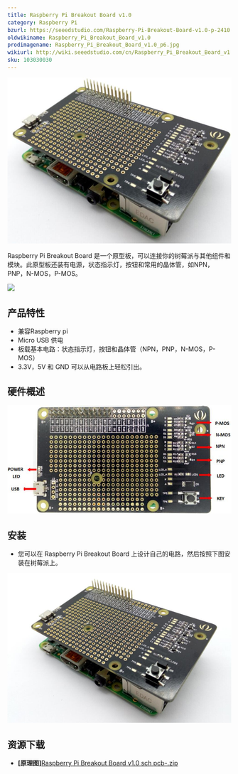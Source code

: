 ```yaml
---
title: Raspberry Pi Breakout Board v1.0
category: Raspberry Pi
bzurl: https://seeedstudio.com/Raspberry-Pi-Breakout-Board-v1.0-p-2410.html
oldwikiname: Raspberry_Pi_Breakout_Board_v1.0
prodimagename: Raspberry_Pi_Breakout_Board_v1.0_p6.jpg
wikiurl: http://wiki.seeedstudio.com/cn/Raspberry_Pi_Breakout_Board_v1.0
sku: 103030030
---
```


![](https://raw.githubusercontent.com/SeeedDocument/Raspberry_Pi_Breakout_Board_v1.0/master/img/Raspberry_Pi_Breakout_Board_v1.0_p6.jpg)

Raspberry Pi Breakout Board 是一个原型板，可以连接你的树莓派与其他组件和模块。此原型板还装有电源，状态指示灯，按钮和常用的晶体管，如NPN，PNP，N-MOS，P-MOS。

[![](https://github.com/SeeedDocument/wiki_chinese/raw/master/docs/images/click_to_buy.PNG)](https://item.taobao.com/item.htm?spm=a1z38n.10677092.0.0.7352d41d1prswg&id=531865524925)

产品特性
--------

-   兼容Raspberry pi
-   Micro USB 供电
-   板载基本电路：状态指示灯，按钮和晶体管（NPN，PNP，N-MOS，P-MOS）
-   3.3V，5V 和 GND 可以从电路板上轻松引出。

硬件概述
---------------------

![](https://raw.githubusercontent.com/SeeedDocument/Raspberry_Pi_Breakout_Board_v1.0/master/img/Raspberry_Pi_Breakout_Board_v1.0_p7.jpg)

安装
--------

-   您可以在 Raspberry Pi Breakout Board 上设计自己的电路，然后按照下图安装在树莓派上。

![](https://raw.githubusercontent.com/SeeedDocument/Raspberry_Pi_Breakout_Board_v1.0/master/img/Raspberry_Pi_Breakout_Board_v1.0_p5.jpg)

资源下载
---------

- **[原理图]**[Raspberry Pi Breakout Board v1.0 sch pcb-.zip](https://raw.githubusercontent.com/SeeedDocument/Raspberry_Pi_Breakout_Board_v1.0/master/res/Raspberry_Pi_Breakout_Board_v1.0_sch_pcb-.zip "File:Raspberry Pi Breakout Board v1.0 sch pcb-.zip")

<!-- This Markdown file was created from http://www.seeedstudio.com/wiki/Raspberry_Pi_Breakout_Board_v1.0 -->
